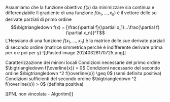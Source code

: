 Assumiamo che la funzione obiettivo $f(x)$ da minimizzare sia continua e differenziabile
Il gradiente di una funzione $f(x_1, ..., x_n)$ è il vettore delle su derivate parziali di primo ordine
$$\bigtriangledown f(x) = [\frac{\partial f}{\partial x_1}...\frac{\partial f}{\partial x_n}]^T$$
L'Hessiano di una funzione $f(x_1, ..., x_n)$ è la matrice delle sue derivate parziali di secondo ordine (matrice simmetrica perchè è indifferente derivare prima per x e poi per y)
![[Pasted image 20240328170725.png]]

Caratterizzazione dei minimi locali
Condizioni necessarie del primo ordine $\bigtriangledown f(\overline{x}) = 0$
Condizioni necessario del secondo ordine $\bigtriangledown ^2 f(\overline{x}) \geq 0$ (semi definita positiva)
Condizioni sufficienti del secondo ordine $\bigtriangledown ^2 f(\overline{x}) > 0$ (definita positiva)

[[PNL non vincolata - Algoritmi]]